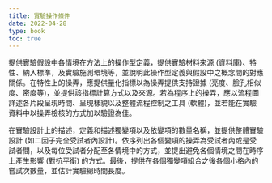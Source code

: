 ```yaml
---
title: 實驗操作條件
date: 2022-04-28
type: book
toc: true
---
```


提供實驗假設中各情境在方法上的操作型定義，提供實驗材料來源 (資料庫)、特性、納入標準，及實驗施測環境等，並說明此操作型定義與假設中之概念間的對應關係。在特性上的操弄，應提供量化指標以為操弄提供支持證據 (亮度、臉孔相似度、密度等)，並提供該指標計算方式以及來源。若為程序上的操弄，應以流程圖詳述各片段呈現時間、呈現樣貌以及整體流程控制之工具 (軟體)，並若能在實驗資料中以操弄檢核的方式加以驗證為佳。

在實驗設計上的描述，定義和描述獨變項以及依變項的數量名稱，並提供整體實驗設計 (如二因子完全受試者內設計)。依序列出各個變項的操弄為受試者內或是受試者間，以及每位受試者分配至各情境中的方式，並提出避免各個情境之間在時序上產生影響 (對抗平衡) 的方式。最後，提供在各個獨變項組合之後各個小格內的嘗試次數量，並估計實驗總時間長度。
